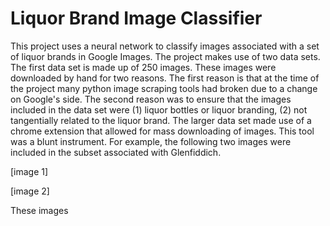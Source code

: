 # Liquor Brand Image Classifier

This project uses a neural network to classify images associated with a set of liquor brands in Google Images. The project makes use of two data sets.
The first data set is made up of 250 images. These images were downloaded by hand for two reasons. The first reason is that at the time of the project
many python image scraping tools had broken due to a change on Google's side. The second reason was to ensure that the images included in the data set
were (1) liquor bottles or liquor branding, (2) not tangentially related to the liquor brand. The larger data set made use of a chrome extension that 
allowed for mass downloading of images. This tool was a blunt instrument. For example, the following two images were included in the subset associated with
Glenfiddich.

[image 1]

[image 2]

These images
